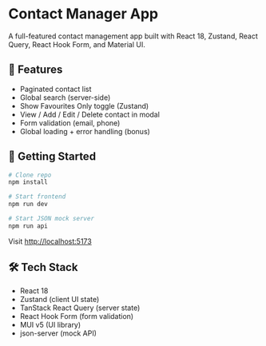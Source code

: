 # Contact Manager App

A full-featured contact management app built with React 18, Zustand, React Query, React Hook Form, and Material UI.

## 🧠 Features

- Paginated contact list
- Global search (server-side)
- Show Favourites Only toggle (Zustand)
- View / Add / Edit / Delete contact in modal
- Form validation (email, phone)
- Global loading + error handling (bonus)

## 🚀 Getting Started

```bash
# Clone repo
npm install

# Start frontend
npm run dev

# Start JSON mock server
npm run api
```

Visit [http://localhost:5173](http://localhost:5173)

## 🛠 Tech Stack
- React 18
- Zustand (client UI state)
- TanStack React Query (server state)
- React Hook Form (form validation)
- MUI v5 (UI library)
- json-server (mock API)